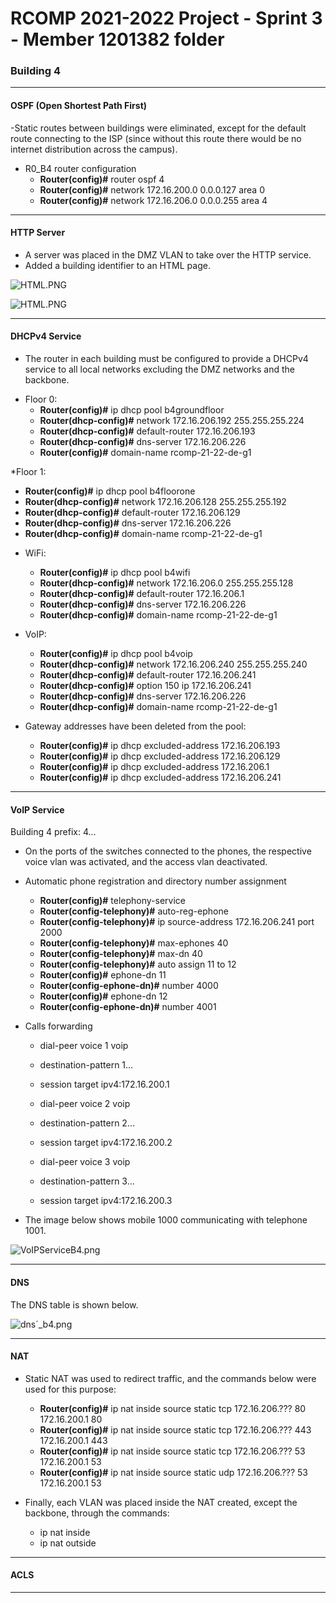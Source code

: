 RCOMP 2021-2022 Project - Sprint 3 - Member 1201382 folder
===========================================


### Building 4

-------------------------------------------------------------------
#### OSPF (Open Shortest Path First)

-Static routes between buildings were eliminated, except for the default route connecting to the ISP
  (since without this route there would be no internet distribution across the campus).


- R0_B4 router configuration
    - **Router(config)#** router ospf 4
    - **Router(config)#** network 172.16.200.0 0.0.0.127 area 0
    - **Router(config)#** network 172.16.206.0 0.0.0.255 area 4
    

-------------------------------------------------------------------
#### HTTP Server

- A server was placed in the DMZ VLAN to take over the HTTP service.
- Added a building identifier to an HTML page.

![HTML.PNG](resources/webpage1.0.png)

![HTML.PNG](resources/webpage2.0.png)

-------------------------------------------------------------------

#### DHCPv4 Service

- The router in each building must be configured to provide a DHCPv4 service to all local networks excluding
  the DMZ networks and the backbone.

* Floor 0:
  - **Router(config)#** ip dhcp pool b4groundfloor
  - **Router(dhcp-config)#** network 172.16.206.192 255.255.255.224
  - **Router(dhcp-config)#** default-router 172.16.206.193
  - **Router(dhcp-config)#** dns-server 172.16.206.226
  - **Router(config)#** domain-name rcomp-21-22-de-g1

*Floor 1:
  - **Router(config)#** ip dhcp pool b4floorone
  - **Router(dhcp-config)#** network 172.16.206.128 255.255.255.192
  - **Router(dhcp-config)#** default-router 172.16.206.129
  - **Router(dhcp-config)#** dns-server 172.16.206.226
  - **Router(dhcp-config)#** domain-name rcomp-21-22-de-g1
  
* WiFi:
  - **Router(config)#** ip dhcp pool b4wifi
  - **Router(dhcp-config)#** network 172.16.206.0 255.255.255.128
  - **Router(dhcp-config)#** default-router 172.16.206.1
  - **Router(dhcp-config)#** dns-server 172.16.206.226
  - **Router(dhcp-config)#** domain-name rcomp-21-22-de-g1

* VoIP:
  - **Router(config)#** ip dhcp pool b4voip
  - **Router(dhcp-config)#** network 172.16.206.240 255.255.255.240
  - **Router(dhcp-config)#** default-router 172.16.206.241
  - **Router(dhcp-config)#** option 150 ip 172.16.206.241
  - **Router(dhcp-config)#** dns-server 172.16.206.226 
  - **Router(dhcp-config)#** domain-name rcomp-21-22-de-g1

* Gateway addresses have been deleted from the pool:
  - **Router(config)#** ip dhcp excluded-address 172.16.206.193
  - **Router(config)#** ip dhcp excluded-address 172.16.206.129
  - **Router(config)#** ip dhcp excluded-address 172.16.206.1
  - **Router(config)#** ip dhcp excluded-address 172.16.206.241


-------------------------------------------------------------------

#### VoIP Service

Building 4 prefix: 4...

- On the ports of the switches connected to the phones, the respective voice vlan was activated, and the access vlan deactivated.

- Automatic phone registration and directory number assignment
  - **Router(config)#** telephony-service
  - **Router(config-telephony)#** auto-reg-ephone
  - **Router(config-telephony)#** ip source-address 172.16.206.241 port 2000
  - **Router(config-telephony)#** max-ephones 40
  - **Router(config-telephony)#** max-dn 40
  - **Router(config-telephony)#** auto assign 11 to 12
  - **Router(config)#** ephone-dn 11
  - **Router(config-ephone-dn)#** number 4000
  - **Router(config)#** ephone-dn 12
  - **Router(config-ephone-dn)#** number 4001


- Calls forwarding

  - dial-peer voice 1 voip
  - destination-pattern 1…
  - session target ipv4:172.16.200.1

  - dial-peer voice 2 voip
  - destination-pattern 2…
  - session target ipv4:172.16.200.2

  - dial-peer voice 3 voip
  - destination-pattern 3…
  - session target ipv4:172.16.200.3

- The image below shows mobile 1000 communicating with telephone 1001.

![VoIPServiceB4.png](./resources/telefones_comunicacao.png)

-------------------------------------------------------------------

#### DNS

The DNS table is shown below.

![dns´_b4.png](./resources/dns_b4.png)


-------------------------------------------------------------------

#### NAT

- Static NAT was used to redirect traffic, and the commands below were used for this purpose:

  - **Router(config)#** ip nat inside source static tcp 172.16.206.??? 80 172.16.200.1 80
  - **Router(config)#** ip nat inside source static tcp 172.16.206.??? 443 172.16.200.1 443
  - **Router(config)#** ip nat inside source static tcp 172.16.206.??? 53 172.16.200.1 53
  - **Router(config)#** ip nat inside source static udp 172.16.206.??? 53 172.16.200.1 53


- Finally, each VLAN was placed inside the NAT created, except the backbone, through the commands:
  - ip nat inside
  - ip nat outside

-------------------------------------------------------------------

#### ACLS

-------------------------------------------------------------------
